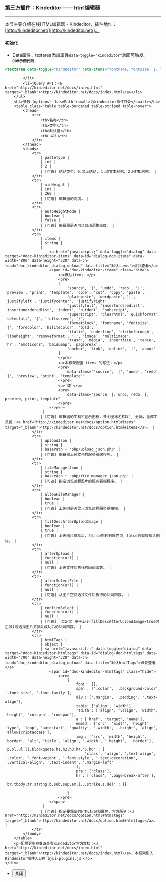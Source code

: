 ### 第三方插件：Kindeditor —— html编辑器
***
本节主要介绍在线HTML编辑器 - Kindeditor，插件地址：[http://kindeditor.net/](http://kindeditor.net/)。
#### 初始化
* Data属性：textarea添加属性`data-toggle="kindeditor"`后即可触发。<br>
**`DOM示例代码：`**
```html
<textarea data-toggle="kindeditor" data-items="fontname, fontsize, |, forecolor, hilitecolor, bold, italic, underline, removeformat, |, justifyleft, justifycenter, justifyright, insertorderedlist, insertunorderedlist, |, emoticons, image, link"></textarea>
```
            </li>
            <li>jQuery API：<a href="http://kindeditor.net/docs/index.html" target="_blank">http://kindeditor.net/docs/index.html</a></li>
        </ul>
        <h4>参数（options）`basePath`<small>为kindeditor插件目录</small></h4>
        <table class="table table-bordered table-striped table-hover">
            <thead>
                <tr>
                    <th>名称</th>
                    <th>类型</th>
                    <th>默认值</th>
                    <th>描述</th>
                </tr>
            </thead>
            <tbody>
                <tr>
                    | pasteType |
                    | int |
                    | 2 |
                    | [可选] 粘贴类型，0:禁止粘贴, 1:纯文本粘贴, 2:HTML粘贴。 |
                </tr>
                <tr>
                    | minHeight |
                    | int |
                    | 260 |
                    | [可选] 编辑器的高度。 |
                </tr>
                <tr>
                    | autoHeightMode |
                    | boolean |
                    | false |
                    | [可选] 编辑器是否可以自动调整高度。 |
                </tr>
                <tr>
                    | items |
                    | string |
                    | 
                        <a href="javascript:;" data-toggle="dialog" data-target="#doc-kindeditor-items" data-id="dialog-doc-items" data-width="800" data-height="320" data-on-load="doc_kindeditor_dialog_onload" data-title="默认items">点我查看</a>
                        <span id="doc-kindeditor-items" class="hide">
                            <p>默认items：</p>
                            <pre>
                            [
                                'source', '|', 'undo', 'redo', '|', 'preview', 'print', 'template', 'code', 'cut', 'copy', 'paste',
                                'plainpaste', 'wordpaste', '|', 'justifyleft', 'justifycenter', 'justifyright',
                                'justifyfull', 'insertorderedlist', 'insertunorderedlist', 'indent', 'outdent', 'subscript',
                                'superscript', 'clearhtml', 'quickformat', 'selectall', '|', 'fullscreen', '/',
                                'formatblock', 'fontname', 'fontsize', '|', 'forecolor', 'hilitecolor', 'bold',
                                'italic', 'underline', 'strikethrough', 'lineheight', 'removeformat', '|', 'image', 'multiimage',
                                'flash', 'media', 'insertfile', 'table', 'hr', 'emoticons', 'baidumap', 'pagebreak',
                                'anchor', 'link', 'unlink', '|', 'about'
                            ]
                            </pre>
                            <p>本框架配置 items 的写法：</p>
                            <pre>
                                data-items="'source', '|', 'undo', 'redo', '|', 'preview', 'print', 'template'"
                            </pre>
                            <p>`或`</p>
                            <pre>
                                data-items="source, |, undo, redo, |, preview, print, template"
                            </pre>
                        </span>
                     |
                    | [可选] 编辑器的工具栏显示图标，多个图标名称以`,`分隔，全部工具见：<a href="http://kindeditor.net/docs/option.html#items" target="_blank">http://kindeditor.net/docs/option.html#items</a>。 |
                </tr>
                <tr>
                    | uploadJson |
                    | string |
                    | basePath + 'php/upload_json.php' |
                    | [可选] 编辑器上传文件的服务器端程序。 |
                </tr>
                <tr>
                    | fileManagerJson |
                    | string |
                    | basePath + 'php/file_manager_json.php' |
                    | [可选] 指定浏览远程图片的服务器端程序。 |
                </tr>
                <tr>
                    | allowFileManager |
                    | boolean |
                    | true |
                    | [可选] 上传时是否显示浏览远程服务器按钮。 |
                </tr>
                <tr>
                    | fillDescAfterUploadImage |
                    | boolean |
                    | true |
                    | [可选] 上传图片成功后，为true则转到属性页，false则直接插入图片。 |
                </tr>
                <tr>
                    | afterUpload |
                    | function(url) |
                    | null |
                    | [可选] 上传文件后执行的回调函数。 |
                </tr>
                <tr>
                    | afterSelectFile |
                    | function(url) |
                    | null |
                    | [可选] 从图片空间选择文件后执行的回调函数。 |
                </tr>
                <tr>
                    | confirmSelect |
                    | function(url) |
                    | null |
                    | [可选] `自定义`用于上传(fillDescAfterUploadImage=true时生效)或选择图片并插入成功后的回调函数。 |
                </tr>
                <tr>
                    | htmlTags |
                    | object |
                    | <a href="javascript:;" data-toggle="dialog" data-target="#doc-kindeditor-htmltags" data-id="dialog-doc-htmltags" data-width="700" data-height="320" data-on-load="doc_kindeditor_dialog_onload" data-title="默认htmlTags">点我查看</a>
                        <span id="doc-kindeditor-htmltags" class="hide">
                            <pre>
                                {
                                    font : [],
                                    span : ['.color', '.background-color', '.font-size', '.font-family'],
                                    div : ['.margin', '.padding', '.text-align'],
                                    table: ['align', 'width'],
                                    'td,th': ['align', 'valign', 'width', 'height', 'colspan', 'rowspan'],
                                    a : ['href', 'target', 'name'],
                                    embed : ['src', 'width', 'height', 'type', 'loop', 'autostart', 'quality', '.width', '.height', 'align', 'allowscriptaccess'],
                                    img : ['src', 'width', 'height', 'border', 'alt', 'title', 'align', '.width', '.height', '.border'],
                                    'p,ol,ul,li,blockquote,h1,h2,h3,h4,h5,h6' : [
                                        'class', 'align', '.text-align', '.color', '.font-weight', '.font-style', '.text-decoration', '.vertical-align', '.text-indent', '.margin-left'
                                    ],
                                    pre : ['class'],
                                    hr : ['class', '.page-break-after'],
                                    'br,tbody,tr,strong,b,sub,sup,em,i,u,strike,s,del' : []
                                    
                                }
                            </pre>
                        </span>
                     |
                    | [可选] 指定要保留的HTML标记和属性，官方版见：<a href="http://kindeditor.net/docs/option.html#htmltags" target="_blank">http://kindeditor.net/docs/option.html#htmltags</a>。 |
                </tr>
            </tbody>
        </table>
        <p>配置更多参数请查看Kindeditor官方文档：<a href="http://kindeditor.net/docs/index.html" target="_blank">http://kindeditor.net/docs/index.html</a>，本框架引入Kindeditor插件入口在`bjui-plugins.js`</p>
    </div>
</div>
<div class="bjui-pageFooter">
    <ul>
        <li><button type="button" class="btn-close" data-icon="close">关闭</button></li>
    </ul>
</div>

